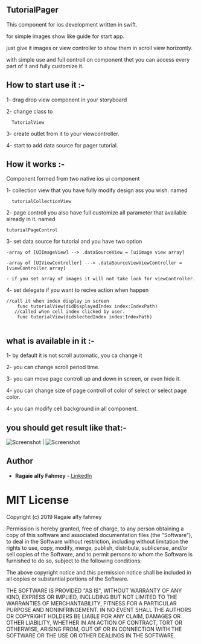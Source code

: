 ## TutorialPager

This component for ios development written in swift.

for simple images show like guide for start app.

just give it images or view controller to show them in scroll view horizontly.

with simple use and full controll on component thet you can access every part of it and fully customize it.

## How to start use it :-
1- drag drop view component in your storyboard

2- change class to 
```
  TutorialView
```
3- create outlet from it to your viewcontroller.

4- start to add data source for pager tutorial.


## How it works :- 
Component formed from two native ios ui component 

1- collection view that you have fully modify design ass you wish.
named
```
  tutorialCollectionView
```
2- page controll you also have full customize all parameter that available already in it.
named
```
tutorialPageControl
```

3- set data source for tutorial and you have two option 

    -array of [UIImageView] --> .dataSourceView = [uiimage view array]
    
    -array of [UIViewController] ---> .dataSourceViewViewController = [viewController array]
    
    - if you set array of images it will not take look for viewController.
    
4- set delegate if you want to recive action when happen 
``` //both of two func are optional
//call it when index display in screen
    func tutorialView(didDisplayedIndex index:IndexPath)
   //called when cell index clicked by user. 
    func tutorialView(didslectedIndex index:IndexPath)
    
```
## what is available in it :-

1- by default it is not scroll automatic, you ca change it 

2- you can change scroll period time.

3- you can move page controll up and down in screen, or even hide it.

4- you can change size of page controll of color of select or select page color.

4- you can modify cell background in all component.

## you should get result like that:- 

![Screenshot](https://github.com/ragaie/TutorialPager/blob/master/TutorialPager/screen%20shot%20and%20photos/screenShot2.png) | ![Screenshot](https://github.com/ragaie/TutorialPager/blob/master/TutorialPager/screen%20shot%20and%20photos/screenShot1.png)


## Author

* **Ragaie alfy Fahmey**  - [LinkedIn](www.linkedin.com/in/ragaie-alfy)


# MIT License

Copyright (c) 2019 Ragaie alfy fahmey

Permission is hereby granted, free of charge, to any person obtaining a copy of this software and associated documentation files (the "Software"), to deal in the Software without restriction, including without limitation the rights to use, copy, modify, merge, publish, distribute, sublicense, and/or sell copies of the Software, and to permit persons to whom the Software is furnished to do so, subject to the following conditions:

The above copyright notice and this permission notice shall be included in all copies or substantial portions of the Software.

THE SOFTWARE IS PROVIDED "AS IS", WITHOUT WARRANTY OF ANY KIND, EXPRESS OR IMPLIED, INCLUDING BUT NOT LIMITED TO THE WARRANTIES OF MERCHANTABILITY, FITNESS FOR A PARTICULAR PURPOSE AND NONINFRINGEMENT. IN NO EVENT SHALL THE AUTHORS OR COPYRIGHT HOLDERS BE LIABLE FOR ANY CLAIM, DAMAGES OR OTHER LIABILITY, WHETHER IN AN ACTION OF CONTRACT, TORT OR OTHERWISE, ARISING FROM, OUT OF OR IN CONNECTION WITH THE SOFTWARE OR THE USE OR OTHER DEALINGS IN THE SOFTWARE.
